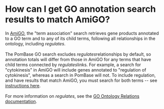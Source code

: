 # How can I get GO annotation search results to match AmiGO?
<!-- pombase_categories: Querying/Searching,Using Ontologies -->

In [AmiGO](http://amigo.geneontology.org/), the "term association"
search retrieves gene products annotated to a GO term and to any of its
child terms, following all relationships in the ontology, including
*regulates*.\
\
The PomBase GO search excludes *regulates*relationships by default, so
annotation totals will differ from those in AmiGO for any terms that
have child terms connected by *regulates*links. For example, a search
for "cytokinesis" in AmiGO will include genes annotated to "regulation
of cytokinesis", whereas a search in PomBase will not. To include
regulation, and have results that match AmiGO, you must search for both
terms -- see [instructions here](/faq/how-can-i-search-genes-involved-both-go-process-and-regulation-process).\
\
For more information on *regulates*, see the [GO Ontology Relations documentation](http://www.geneontology.org/GO.ontology.relations.shtml).

